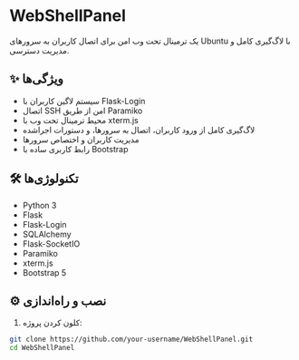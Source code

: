 # WebShellPanel

یک ترمینال تحت وب امن برای اتصال کاربران به سرورهای Ubuntu با لاگ‌گیری کامل و مدیریت دسترسی.

## ✨ ویژگی‌ها

- سیستم لاگین کاربران با Flask-Login
- اتصال SSH امن از طریق Paramiko
- محیط ترمینال تحت وب با xterm.js
- لاگ‌گیری کامل از ورود کاربران، اتصال به سرورها، و دستورات اجراشده
- مدیریت کاربران و اختصاص سرورها
- رابط کاربری ساده با Bootstrap

## 🛠 تکنولوژی‌ها

- Python 3
- Flask
- Flask-Login
- SQLAlchemy
- Flask-SocketIO
- Paramiko
- xterm.js
- Bootstrap 5

## ⚙️ نصب و راه‌اندازی

1. کلون کردن پروژه:

```bash
git clone https://github.com/your-username/WebShellPanel.git
cd WebShellPanel
